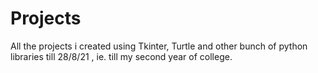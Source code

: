 # Projects
All the projects i created using Tkinter, Turtle and other bunch of python libraries till 28/8/21 , ie. till my second year of college.

